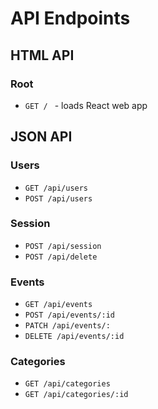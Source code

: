 # API Endpoints

## HTML API

### Root

* `GET / ` - loads React web app

## JSON API

### Users
* `GET /api/users`
* `POST /api/users`

### Session

* `POST /api/session`
* `POST /api/delete`

### Events

* `GET /api/events`
* `POST /api/events/:id`
* `PATCH /api/events/:`
* `DELETE /api/events/:id`

### Categories
* `GET /api/categories`
* `GET /api/categories/:id`
